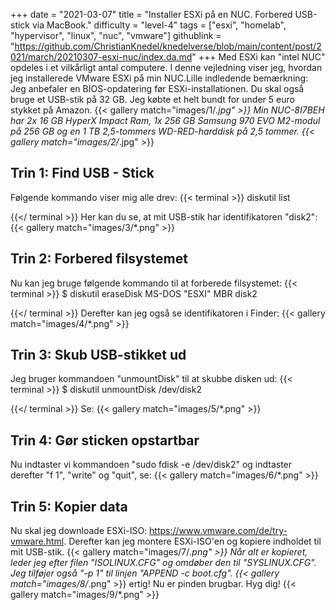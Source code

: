 +++
date = "2021-03-07"
title = "Installer ESXi på en NUC. Forbered USB-stick via MacBook."
difficulty = "level-4"
tags = ["esxi", "homelab", "hypervisor", "linux", "nuc", "vmware"]
githublink = "https://github.com/ChristianKnedel/knedelverse/blob/main/content/post/2021/march/20210307-esxi-nuc/index.da.md"
+++
Med ESXi kan "intel NUC" opdeles i et vilkårligt antal computere. I denne vejledning viser jeg, hvordan jeg installerede VMware ESXi på min NUC.Lille indledende bemærkning: Jeg anbefaler en BIOS-opdatering før ESXi-installationen. Du skal også bruge et USB-stik på 32 GB. Jeg købte et helt bundt for under 5 euro stykket på Amazon.
{{< gallery match="images/1/*.jpg" >}}
Min NUC-8I7BEH har 2x 16 GB HyperX Impact Ram, 1x 256 GB Samsung 970 EVO M2-modul på 256 GB og en 1 TB 2,5-tommers WD-RED-harddisk på 2,5 tommer.
{{< gallery match="images/2/*.jpg" >}}

## Trin 1: Find USB - Stick
Følgende kommando viser mig alle drev:
{{< terminal >}}
diskutil list

{{</ terminal >}}
Her kan du se, at mit USB-stik har identifikatoren "disk2":
{{< gallery match="images/3/*.png" >}}

## Trin 2: Forbered filsystemet
Nu kan jeg bruge følgende kommando til at forberede filsystemet:
{{< terminal >}}
$ diskutil eraseDisk MS-DOS "ESXI" MBR disk2

{{</ terminal >}}
Derefter kan jeg også se identifikatoren i Finder:
{{< gallery match="images/4/*.png" >}}

## Trin 3: Skub USB-stikket ud
Jeg bruger kommandoen "unmountDisk" til at skubbe disken ud:
{{< terminal >}}
$ diskutil unmountDisk /dev/disk2

{{</ terminal >}}
Se:
{{< gallery match="images/5/*.png" >}}

## Trin 4: Gør sticken opstartbar
Nu indtaster vi kommandoen "sudo fdisk -e /dev/disk2" og indtaster derefter "f 1", "write" og "quit", se:
{{< gallery match="images/6/*.png" >}}

## Trin 5: Kopier data
Nu skal jeg downloade ESXi-ISO: https://www.vmware.com/de/try-vmware.html. Derefter kan jeg montere ESXi-ISO'en og kopiere indholdet til mit USB-stik.
{{< gallery match="images/7/*.png" >}}
Når alt er kopieret, leder jeg efter filen "ISOLINUX.CFG" og omdøber den til "SYSLINUX.CFG". Jeg tilføjer også "-p 1" til linjen "APPEND -c boot.cfg".
{{< gallery match="images/8/*.png" >}}
ertig! Nu er pinden brugbar. Hyg dig!
{{< gallery match="images/9/*.png" >}}